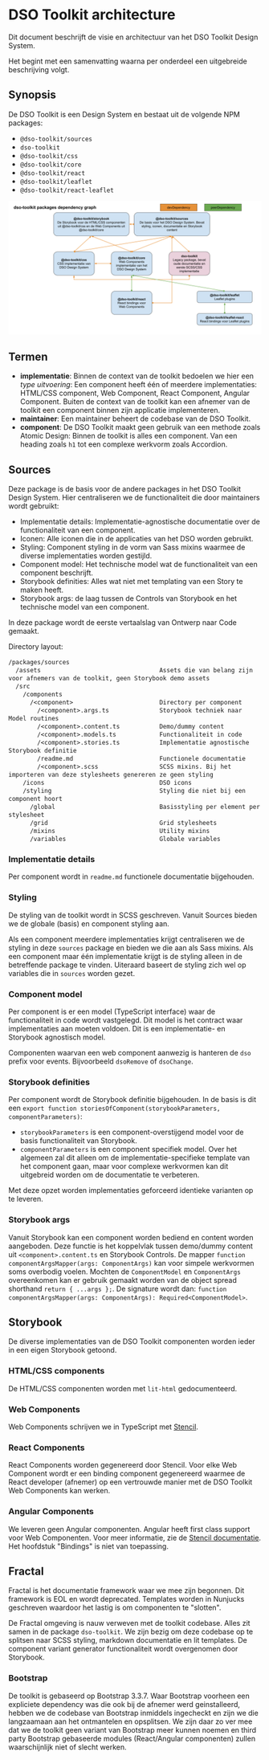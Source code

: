 # DSO Toolkit architecture

Dit document beschrijft de visie en architectuur van het DSO Toolkit Design System.

Het begint met een samenvatting waarna per onderdeel een uitgebreide beschrijving volgt.

## Synopsis

De DSO Toolkit is een Design System en bestaat uit de volgende NPM packages:

* `@dso-toolkit/sources`
* `dso-toolkit`
* `@dso-toolkit/css`
* `@dso-toolkit/core`
* `@dso-toolkit/react`
* `@dso-toolkit/leaflet`
* `@dso-toolkit/react-leaflet`

![DSO Toolkit dependency graph](dependency-graph.svg)

## Termen

* **implementatie**: Binnen de context van de toolkit bedoelen we hier een *type uitvoering*: Een component heeft één of meerdere implementaties: HTML/CSS component, Web Component, React Component, Angular Component. Buiten de context van de toolkit kan een afnemer van de toolkit een component binnen zijn applicatie implementeren.
* **maintainer**: Een maintainer beheert de codebase van de DSO Toolkit.
* **component**: De DSO Toolkit maakt geen gebruik van een methode zoals Atomic Design: Binnen de toolkit is alles een component. Van een heading zoals `h1` tot een complexe werkvorm zoals Accordion.

## Sources

Deze package is de basis voor de andere packages in het DSO Toolkit Design System. Hier centraliseren we de functionaliteit die door maintainers wordt gebruikt:

* Implementatie details: Implementatie-agnostische documentatie over de functionaliteit van een component.
* Iconen: Alle iconen die in de applicaties van het DSO worden gebruikt.
* Styling: Component styling in de vorm van Sass mixins waarmee de diverse implementaties worden gestijld.
* Component model: Het technische model wat de functionaliteit van een component beschrijft.
* Storybook definities: Alles wat niet met templating van een Story te maken heeft.
* Storybook args: de laag tussen de Controls van Storybook en het technische model van een component.

In deze package wordt de eerste vertaalslag van Ontwerp naar Code gemaakt.

Directory layout:

```
/packages/sources
  /assets                                 Assets die van belang zijn voor afnemers van de toolkit, geen Storybook demo assets
  /src
    /components
      /<component>                        Directory per component
        /<component>.args.ts              Storybook techniek naar Model routines
        /<component>.content.ts           Demo/dummy content
        /<component>.models.ts            Functionaliteit in code
        /<component>.stories.ts           Implementatie agnostische Storybook definitie
        /readme.md                        Functionele documentatie
        /<component>.scss                 SCSS mixins. Bij het importeren van deze stylesheets genereren ze geen styling
    /icons                                DSO icons
    /styling                              Styling die niet bij een component hoort
      /global                             Basisstyling per element per stylesheet
      /grid                               Grid stylesheets
      /mixins                             Utility mixins
      /variables                          Globale variables
```

### Implementatie details

Per component wordt in `readme.md` functionele documentatie bijgehouden.

### Styling

De styling van de toolkit wordt in SCSS geschreven. Vanuit Sources bieden we de globale (basis) en component styling aan.

Als een component meerdere implementaties krijgt centraliseren we de styling in deze `sources` package en bieden we die aan als Sass mixins. Als een component maar één implementatie krijgt is de styling alleen in de betreffende package te vinden. Uiteraard baseert de styling zich wel op variables die in `sources` worden gezet.

### Component model

Per component is er een model (TypeScript interface) waar de functionaliteit in code wordt vastgelegd. Dit model is het contract waar implementaties aan moeten voldoen. Dit is een implementatie- en Storybook agnostisch model.

Componenten waarvan een web component aanwezig is hanteren de `dso` prefix voor events. Bijvoorbeeld `dsoRemove` of `dsoChange`.

### Storybook definities

Per component wordt de Storybook definitie bijgehouden. In de basis is dit een `export function storiesOfComponent(storybookParameters, componentParameters)`:

* `storybookParameters` is een component-overstijgend model voor de basis functionaliteit van Storybook.
* `componentParameters` is een component specifiek model. Over het algemeen zal dit alleen om de implementatie-specifieke template van het component gaan, maar voor complexe werkvormen kan dit uitgebreid worden om de documentatie te verbeteren.

Met deze opzet worden implementaties geforceerd identieke varianten op te leveren.

### Storybook args

Vanuit Storybook kan een component worden bediend en content worden aangeboden. Deze functie is het koppelvlak tussen demo/dummy content uit `<component>.content.ts` en Storybook Controls. De mapper `function componentArgsMapper(args: ComponentArgs)` kan voor simpele werkvormen soms overbodig voelen. Mochten de `ComponentModel` en `ComponentArgs` overeenkomen kan er gebruik gemaakt worden van de object spread shorthand `return { ...args };`. De signature wordt dan: `function componentArgsMapper(args: ComponentArgs): Required<ComponentModel>`.

## Storybook

De diverse implementaties van de DSO Toolkit componenten worden ieder in een eigen Storybook getoond.

### HTML/CSS components

De HTML/CSS componenten worden met `lit-html` gedocumenteerd.

### Web Components

Web Components schrijven we in TypeScript met [Stencil](https://stenciljs.com/).

### React Components

React Components worden gegenereerd door Stencil. Voor elke Web Component wordt er een binding component gegenereerd waarmee de React developer (afnemer) op een vertrouwde manier met de DSO Toolkit Web Components kan werken.

### Angular Components

We leveren geen Angular componenten. Angular heeft first class support voor Web Componenten. Voor meer informatie, zie de [Stencil documentatie](https://github.com/ionic-team/stencil-site/blob/f9289b0d52b13576b2dfcbdf4166e5f1aebb33e2/src/docs/framework-integration/angular.md#angular). Het hoofdstuk "Bindings" is niet van toepassing.

## Fractal

Fractal is het documentatie framework waar we mee zijn begonnen. Dit framework is EOL en wordt deprecated. Templates worden in Nunjucks geschreven waardoor het lastig is om componenten te "slotten".

De Fractal omgeving is nauw verweven met de toolkit codebase. Alles zit samen in de package `dso-toolkit`. We zijn bezig om deze codebase op te splitsen naar SCSS styling, markdown documentatie en lit templates. De component variant generator functionaliteit wordt overgenomen door Storybook.

### Bootstrap

De toolkit is gebaseerd op Bootstrap 3.3.7. Waar Bootstrap voorheen een expliciete dependency was die ook bij de afnemer werd geinstalleerd, hebben we de codebase van Bootstrap inmiddels ingecheckt en zijn we die langzaamaan aan het ontmantelen en opsplitsen. We zijn daar zo ver mee dat we de toolkit geen variant van Bootstrap meer kunnen noemen en third party Bootstrap gebaseerde modules (React/Angular componenten) zullen waarschijnlijk niet of slecht werken.
